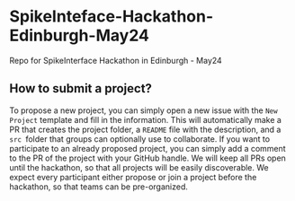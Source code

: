 # SpikeInteface-Hackathon-Edinburgh-May24

Repo for SpikeInterface Hackathon in Edinburgh - May24

## How to submit a project?

To propose a new project, you can simply open a new issue with the `New Project` template and fill in the information.
This will automatically make a PR that creates the project folder, a `README` file with the description, and a `src `folder that groups can optionally use to collaborate.
If you want to participate to an already proposed project, you can simply add a comment to the PR of the project with your GitHub handle. 
We will keep all PRs open until the hackathon, so that all projects will be easily discoverable.
We expect every participant either propose or join a project before the hackathon, so that teams can be pre-organized.
